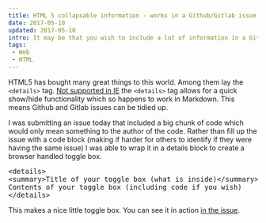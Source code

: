 ```yaml
---
title: HTML 5 collapsable information - works in a Github/Gitlab issue
date: 2017-05-10
updated: 2017-05-10
intro: It may be that you wish to include a lot of information in a Github issue (or anywhere else on the web that allows HTML) but don't want the code/error to fill out the page. Luckily, there is a way to collapse it using latest HTML tags.
tags:
 - Web
 - HTML
---
```


HTML5 has bought many great things to this world. Among them lay the `<details>` tag. [Not supported in IE](http://caniuse.com/#feat=details) the `<details>` tag allows for a quick show/hide functionality which so happens to work in Markdown. This means Github and Gitlab issues can be tidied up.

I was submitting an issue today that included a big chunk of code which would only mean something to the author of the code. Rather than fill up the issue with a code block (making if harder for others to identify if they were having the same issue) I was able to wrap it in a details block to create a browser handled toggle box.

<pre class="language-html">&lt;details&gt;
&lt;summary&gt;Title of your toggle box (what is inside)&lt;/summary&gt;
Contents of your toggle box (including code if you wish)
&lt;/details&gt;</pre>

This makes a nice little toggle box. You can see it in action [in the issue](https://github.com/jakubpawlowicz/clean-css/issues/941).